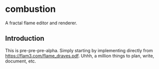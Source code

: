 # combustion

A fractal flame editor and renderer.

## Introduction

This is pre-pre-pre-alpha. Simply starting by implementing directly from https://flam3.com/flame_draves.pdf. Uhhh, a million things to plan, write, document, etc. 
